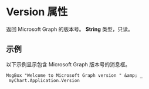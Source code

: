 
# Version 属性

返回 Microsoft Graph 的版本号。 **String** 类型，只读。


## 示例

以下示例显示包含 Microsoft Graph 版本号的消息框。


```
MsgBox "Welcome to Microsoft Graph version " &amp; _ 
 myChart.Application.Version
```

